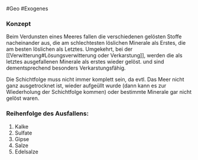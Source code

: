 #Geo #Exogenes 

### Konzept

Beim Verdunsten eines Meeres fallen die verschiedenen gelösten Stoffe nacheinander aus, die am schlechtesten löslichen Minerale als Erstes, die am besten löslichen als Letztes. Umgekehrt, bei der [[Verwitterung#Lösungsverwitterung oder Verkarstung]], werden die als letztes ausgefallenen Minerale als erstes wieder gelöst. und sind dementsprechend besonders Verkarstungsfähig.

Die Schichtfolge muss nicht immer komplett sein, da evtl. Das Meer nicht ganz ausgetrocknet ist, wieder aufgeüllt wurde (dann kann es zur Wiederholung der Schichtfolge kommen) oder bestimmte Minerale gar nicht gelöst waren.

### Reihenfolge des Ausfallens: 

1. Kalke
2. Sulfate
3. Gipse
4. Salze
5. Edelsalze

